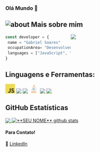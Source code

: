 ### Olá Mundo 👋

## <img width="45" alt="about" src="https://raw.github.com/elizarov/elizarov/master/about.png"> Mais sobre mim

<img align="right" width="300" src="https://i2.wp.com/allhtaccess.info/wp-content/uploads/2018/03/programming.gif?fit=1281%2C716&ssl=1" />

```javascript
const developer = {
 name = "Gabriel Soares"
 occupationArea= "Desenvolvedor Front-end"
 languages = ["JavaScript", "Typescript"] 
}
```

## **Linguagens e Ferramentas:**  

<p>
<code><img height="30" src="https://raw.githubusercontent.com/github/explore/80688e429a7d4ef2fca1e82350fe8e3517d3494d/topics/javascript/javascript.png"></code>
<code><img height="30" src="https://cdn.jsdelivr.net/gh/devicons/devicon/icons/vuejs/vuejs-original.svg"></code>
<code><img height="30" src="https://cdn.jsdelivr.net/gh/devicons/devicon/icons/tailwindcss/tailwindcss-plain.svg"></code>
<code><img height="30" src="https://raw.githubusercontent.com/github/explore/80688e429a7d4ef2fca1e82350fe8e3517d3494d/topics/java/java.png"></code>
<code><img height="30" src="https://cdn.jsdelivr.net/gh/devicons/devicon/icons/mysql/mysql-original.svg" /></code>
<code><img height="30" src="https://cdn.jsdelivr.net/gh/devicons/devicon/icons/typescript/typescript-original.svg"></code>

## **GitHub Estatísticas**

<a href="https://github.com/Gurupreet">
  <img align="center" src="https://github-readme-stats.vercel.app/api/top-langs/?username=Gabriel-GRS&theme=dracula&hide_langs_below=1" />
</a>
<a href="https://github.com/Gurupreet">
 <img align="center" src="https://github-readme-stats.vercel.app/api?username=Gabriel-GRS&show_icons=true&theme=dracula&line_height=27" alt="**SEU NOME** github stats"/>
</a>

#### Para Contato!

👔 <a href=" https://www.linkedin.com/in/gabriel-ribeiro-soares/">LinkedIn</a>  

